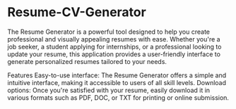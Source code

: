 # Resume-CV-Generator
The Resume Generator is a powerful tool designed to help you create professional and visually appealing resumes with ease. Whether you're a job seeker,
a student applying for internships, or a professional looking to update your resume, this application provides a user-friendly interface to generate
personalized resumes tailored to your needs.



Features
Easy-to-use interface: The Resume Generator offers a simple and intuitive interface, making it accessible to users of all skill levels.
Download options: Once you're satisfied with your resume, easily download it in various formats such as PDF, DOC, or TXT for printing or online submission.
